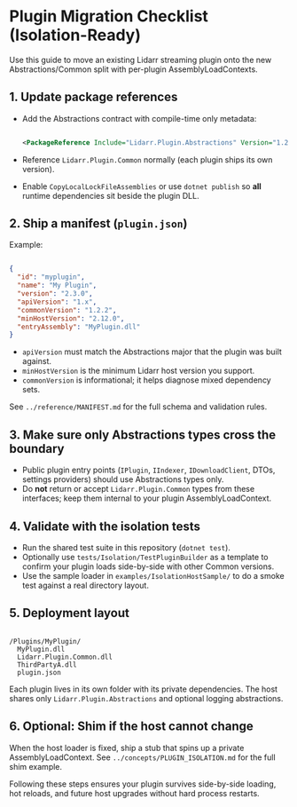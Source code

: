 # Plugin Migration Checklist (Isolation-Ready)

Use this guide to move an existing Lidarr streaming plugin onto the new Abstractions/Common split with per-plugin AssemblyLoadContexts.

## 1. Update package references

- Add the Abstractions contract with compile-time only metadata:

  ```xml

  <PackageReference Include="Lidarr.Plugin.Abstractions" Version="1.2.2" PrivateAssets="all" ExcludeAssets="runtime;native;contentfiles" />

  ```

- Reference `Lidarr.Plugin.Common` normally (each plugin ships its own version).
- Enable `CopyLocalLockFileAssemblies` or use `dotnet publish` so **all** runtime dependencies sit beside the plugin DLL.

## 2. Ship a manifest (`plugin.json`)
Example:

```json

{
  "id": "myplugin",
  "name": "My Plugin",
  "version": "2.3.0",
  "apiVersion": "1.x",
  "commonVersion": "1.2.2",
  "minHostVersion": "2.12.0",
  "entryAssembly": "MyPlugin.dll"
}

```

- `apiVersion` must match the Abstractions major that the plugin was built against.
- `minHostVersion` is the minimum Lidarr host version you support.
- `commonVersion` is informational; it helps diagnose mixed dependency sets.

See `../reference/MANIFEST.md` for the full schema and validation rules.

## 3. Make sure only Abstractions types cross the boundary

- Public plugin entry points (`IPlugin`, `IIndexer`, `IDownloadClient`, DTOs, settings providers) should use Abstractions types only.
- Do **not** return or accept `Lidarr.Plugin.Common` types from these interfaces; keep them internal to your plugin AssemblyLoadContext.

## 4. Validate with the isolation tests

- Run the shared test suite in this repository (`dotnet test`).
- Optionally use `tests/Isolation/TestPluginBuilder` as a template to confirm your plugin loads side-by-side with other Common versions.
- Use the sample loader in `examples/IsolationHostSample/` to do a smoke test against a real directory layout.

## 5. Deployment layout

```

/Plugins/MyPlugin/
  MyPlugin.dll
  Lidarr.Plugin.Common.dll
  ThirdPartyA.dll
  plugin.json

```

Each plugin lives in its own folder with its private dependencies. The host shares only `Lidarr.Plugin.Abstractions` and optional logging abstractions.

## 6. Optional: Shim if the host cannot change
When the host loader is fixed, ship a stub that spins up a private AssemblyLoadContext. See `../concepts/PLUGIN_ISOLATION.md` for the full shim example.

Following these steps ensures your plugin survives side-by-side loading, hot reloads, and future host upgrades without hard process restarts.

